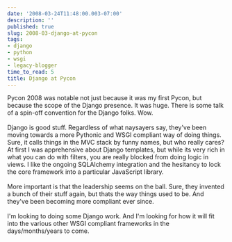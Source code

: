 ```yaml
---
date: '2008-03-24T11:48:00.003-07:00'
description: ''
published: true
slug: 2008-03-django-at-pycon
tags:
- django
- python
- wsgi
- legacy-blogger
time_to_read: 5
title: Django at Pycon
---
```


Pycon 2008 was notable not just because it was my first Pycon, but because the scope of the Django presence.  It was huge.  There is some talk of a spin-off convention for the Django folks.  Wow.<br /><br />Django is good stuff.  Regardless of what naysayers say, they've been moving towards a more Pythonic and WSGI compliant way of doing things.  Sure, it calls things in the MVC stack by funny names, but who really cares?  At first I was apprehensive about Django templates, but while its very rich in what you can do with filters, you are really blocked from doing logic in views.  I like the ongoing SQLAlchemy integration and the hesitancy to lock the core framework into a particular JavaScript library.<br /><br />More important is that the leadership seems on the ball.  Sure, they invented a bunch of their stuff again, but thats the way things used to be.  And they've been becoming more compliant ever since.<br /><br />I'm looking to doing some Django work.  And I'm looking for how it will fit into the various other WSGI compliant frameworks in the days/months/years to come.